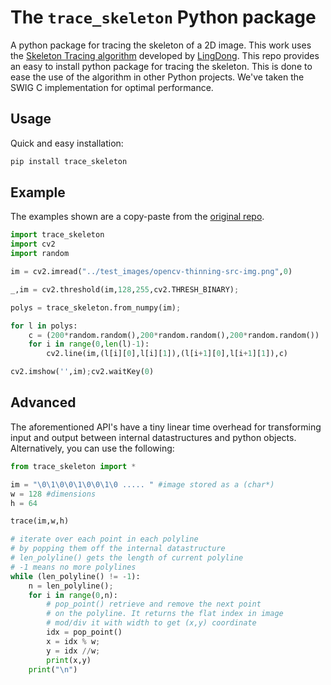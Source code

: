 # The `trace_skeleton` Python package

A python package for tracing the skeleton of a 2D image. This work uses the
[Skeleton Tracing algorithm](https://github.com/LingDong-/skeleton-tracing)
developed by [LingDong](https://github.com/LingDong-).
This repo provides an easy to install python package for tracing the skeleton.
This is done to ease the use of the algorithm in other Python projects. We've
taken the SWIG C implementation for optimal performance.

## Usage
Quick and easy installation:
```bash
pip install trace_skeleton
```

## Example
The examples shown are a copy-paste from the
[original repo](https://github.com/LingDong-/skeleton-tracing).

```python
import trace_skeleton
import cv2
import random

im = cv2.imread("../test_images/opencv-thinning-src-img.png",0)

_,im = cv2.threshold(im,128,255,cv2.THRESH_BINARY);

polys = trace_skeleton.from_numpy(im);

for l in polys:
	c = (200*random.random(),200*random.random(),200*random.random())
	for i in range(0,len(l)-1):
		cv2.line(im,(l[i][0],l[i][1]),(l[i+1][0],l[i+1][1]),c)

cv2.imshow('',im);cv2.waitKey(0)
```

## Advanced

The aforementioned API's have a tiny linear time overhead for transforming input
and output between internal datastructures and python objects. Alternatively,
you can use the following: 

```python
from trace_skeleton import *

im = "\0\1\0\0\1\0\0\1\0 ..... " #image stored as a (char*)
w = 128 #dimensions
h = 64

trace(im,w,h)

# iterate over each point in each polyline
# by popping them off the internal datastructure
# len_polyline() gets the length of current polyline
# -1 means no more polylines
while (len_polyline() != -1):
	n = len_polyline();
	for i in range(0,n):
		# pop_point() retrieve and remove the next point
		# on the polyline. It returns the flat index in image
		# mod/div it with width to get (x,y) coordinate
		idx = pop_point()
		x = idx % w;
		y = idx //w;
		print(x,y)
	print("\n")
```